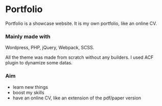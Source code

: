 # Portfolio

Portfolio is a showcase website. It is my own portfolio, like an online CV. 

### Mainly made with
Wordpress, PHP, jQuery, Webpack, SCSS.

All the theme was made from scratch without any builders.
I used ACF plugin to dynamize some datas.

### Aim
- learn new things
- boost my skills
- have an online CV, like an extension of the pdf/paper version